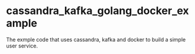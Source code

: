 # cassandra_kafka_golang_docker_example
The exmple code that uses cassandra, kafka and docker to build a simple user service.
